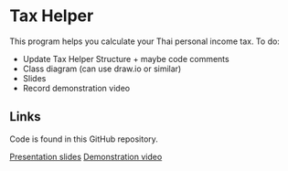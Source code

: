 # Tax Helper
This program helps you calculate your Thai personal income tax.
To do:
- Update Tax Helper Structure + maybe code comments
- Class diagram (can use draw.io or similar)
- Slides
- Record demonstration video

## Links
Code is found in this GitHub repository.

[Presentation slides](https://www.canva.com/design/DAGlFqMdHe8/ZtukZ5dEwqPJuR_mVm7wqA/edit?utm_content=DAGlFqMdHe8&utm_campaign=designshare&utm_medium=link2&utm_source=sharebutton)
[Demonstration video](https://youtu.be/7t7woY61ITc)
